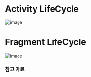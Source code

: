# Activity LifeCycle
![image](https://user-images.githubusercontent.com/50148363/192918805-48e158df-98f5-4dee-9d19-fef0f8b3d838.png)

# Fragment LifeCycle
![image](https://user-images.githubusercontent.com/50148363/192920677-243e67d6-8003-4737-84c7-b1ba0fc5862a.png)


### 참고 자료
